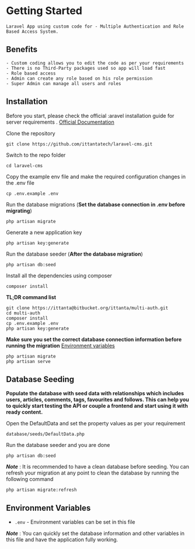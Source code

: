 # Getting Started

    Laravel App using custom code for - Multiple Authentication and Role Based Access System.

## Benefits
    - Custom coding allows you to edit the code as per your requirements
    - There is no Third-Party packages used so app will load fast
    - Role based access
    - Admin can create any role based on his role permission
    - Super Admin can manage all users and roles


## Installation

Before you start, please check the official :aravel installation guide for server requirements . [Official Documentation](https://laravel.com/docs/8.x/installation)

Clone the repository

    git clone https://github.com/ittantatech/laravel-cms.git

Switch to the repo folder

    cd laravel-cms

Copy the example env file and make the required configuration changes in the .env file

    cp .env.example .env

Run the database migrations (**Set the database connection in .env before migrating**)

    php artisan migrate

Generate a new application key
    
    php artisan key:generate

Run the database seeder (**After the database migration**)

    php artisan db:seed


Install all the dependencies using composer

    composer install



**TL;DR command list**

    git clone https://ittanta@bitbucket.org/ittanta/multi-auth.git
    cd multi-auth
    composer install
    cp .env.example .env
    php artisan key:generate
    
    
**Make sure you set the correct database connection information before running the migration** [Environment variables](#environment-variables)

    php artisan migrate
    php artisan serve

## Database Seeding

**Populate the database with seed data with relationships which includes users, articles, comments, tags, favourites and follows. This can help you to quickly start testing the API or couple a frontend and start using it with ready content.**

Open the DefaultData and set the property values as per your requirement

    database/seeds/DefaultData.php

Run the database seeder and you are done

    php artisan db:seed

***Note*** : It is recommended to have a clean database before seeding. You can refresh your migration at any point to clean the database by running the following command

    php artisan migrate:refresh


## Environment Variables

- `.env` - Environment variables can be set in this file

***Note*** : You can quickly set the database information and other variables in this file and have the application fully working.
